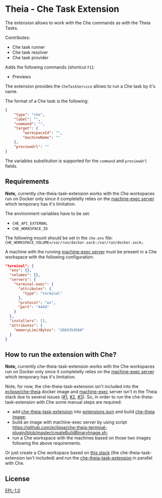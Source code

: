 # Theia - Che Task Extension

The extension allows to work with the Che commands as with the Theia Tasks.

Contributes:
- Che task runner
- Che task resolver
- Che task provider

Adds the following commands (shortcut `F1`):
- Previews

The extension provides the `CheTaskService` allows to run a Che task by it's name.

The format of a Che task is the following:
```json
{
    "type": "che",
    "label": "",
    "command": "",
    "target": {
        "workspaceId": "",
        "machineName": ""
    },
    "previewUrl": ""
}
```
The variables substitution is supported for the `command` and `previewUrl` fields.

## Requirements

**Note,** currently che-theia-task-extension works with the Che workspaces run on Docker only since it completelly relies on the [machine-exec server](https://github.com/eclipse/che-theia-terminal-plugin/tree/master/machine-exec-server) which temporary has it's limitation.

The environment variables have to be set:
- `CHE_API_EXTERNAL`
- `CHE_WORKSPACE_ID`

The following mount should be set in the `che.env` file: `CHE_WORKSPACE_VOLUME=/var/run/docker.sock:/var/run/docker.sock;`

A machine with the running [machine-exec server](https://github.com/eclipse/che-theia-terminal-plugin/tree/master/machine-exec-server) must be present in a Che workspace with the following configuration:
```json
"terminal": {
  "env": {},
  "volumes": {},
  "servers": {
    "terminal-exec": {
      "attributes": {
        "type": "terminal"
      },
      "protocol": "ws",
      "port": "4444"
    }
  },
  "installers": [],
  "attributes": {
    "memoryLimitBytes": "2684354560"
  }
}
```

## How to run the extension with Che?

**Note,** currently che-theia-task-extension works with the Che workspaces run on Docker only since it completelly relies on the [machine-exec server](https://github.com/eclipse/che-theia-terminal-plugin/tree/master/machine-exec-server) which temporary has it's limitation.

Note, for now, the che-theia-task-extension isn't included into the [eclipse/che-theia](https://hub.docker.com/r/eclipse/che-theia/) docker image and [machine-exec](https://github.com/eclipse/che-theia-terminal-plugin/tree/master/machine-exec-server) server isn't in the Theia stack due to several issues ([#1](https://github.com/eclipse/che/issues/10590), [#2](https://github.com/eclipse/che/issues/10357), [#3](https://github.com/eclipse/che/issues/10358)).
So, in order to run the che-theia-task-extension with Che some manual steps are required:
- add [che-theia-task-extension](https://github.com/eclipse/che-theia-task-plugin) into [extensions.json](https://github.com/eclipse/che/blob/master/dockerfiles/theia/src/extensions.json) and build [che-theia image](https://github.com/eclipse/che/tree/master/dockerfiles/theia);
- build an image with machine-exec server by using script https://github.com/eclipse/che-theia-terminal-plugin/blob/master/createBuildBinaryImage.sh;
- run a Che workspace with the machines based on those two images following the above requirements.

Or just create a Che workspace based on [this stack](https://gist.github.com/AndrienkoAleksandr/595024d0904cf69fc044eac77330c999) (the che-theia-task-extension isn't included) and run the [che-theia-task-extension](https://github.com/eclipse/che-theia-task-plugin/tree/master/browser-app) in parallel with Che.

## License

[EPL-1.0](http://www.eclipse.org/legal/epl-v10.html)
